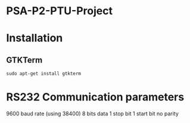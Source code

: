 # PSA-P2-PTU-Project


# Installation

## GTKTerm

    sudo apt-get install gtkterm

# RS232 Communication parameters

9600 baud rate (using 38400)
8 bits data
1 stop bit
1 start bit
no parity
